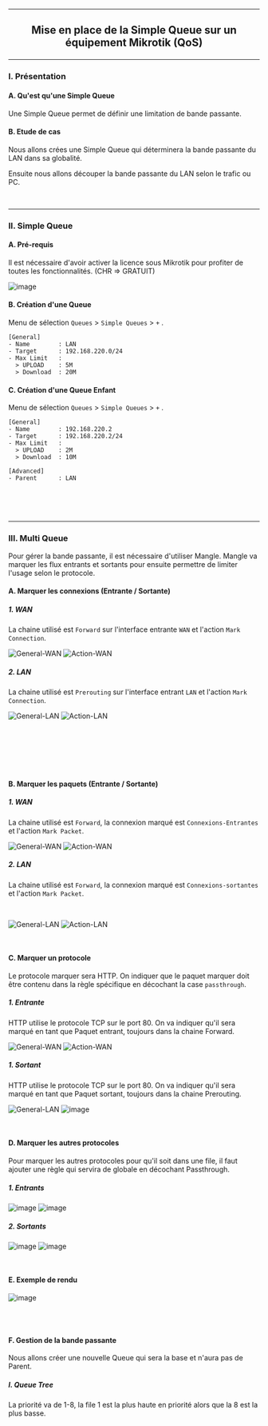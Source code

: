 ------------------------------------------------------------------------------------------------------------------------------------------------------------------------------------------
## <p align='center'> Mise en place de la Simple Queue sur un équipement Mikrotik (QoS) </p>

------------------------------------------------------------------------------------------------------------------------------------------------------------------------------------------
### I. Présentation
#### A. Qu'est qu'une Simple Queue
Une Simple Queue permet de définir une limitation de bande passante.

#### B. Etude de cas
Nous allons crées une Simple Queue qui déterminera la bande passante du LAN dans sa globalité.

Ensuite nous allons découper la bande passante du LAN selon le trafic ou PC.



<br />

------------------------------------------------------------------------------------------------------------------------------------------------------------------------------------------
### II. Simple Queue
#### A. Pré-requis
Il est nécessaire d'avoir activer la licence sous Mikrotik pour profiter de toutes les fonctionnalités. (CHR => GRATUIT)

![image](https://github.com/Drthrax74/Mikrotik/assets/35907/181f9222-e4bf-4e9a-b356-5df472dc78c4)


#### B. Création d'une Queue
Menu de sélection `Queues` > `Simple Queues` > `+` .
```
[General]
- Name        : LAN
- Target      : 192.168.220.0/24
- Max Limit   :
  > UPLOAD    : 5M
  > Download  : 20M
```

#### C. Création d'une Queue Enfant
Menu de sélection `Queues` > `Simple Queues` > `+` .

```
[General]
- Name        : 192.168.220.2
- Target      : 192.168.220.2/24
- Max Limit   :
  > UPLOAD    : 2M
  > Download  : 10M

[Advanced]
- Parent      : LAN
```


<br />
<br />
<br />

------------------------------------------------------------------------------------------------------------------------------------------------------------------------------------------
### III. Multi Queue
Pour gérer la bande passante, il est nécessaire d'utiliser Mangle. Mangle va marquer les flux entrants et sortants pour ensuite permettre de limiter l'usage selon le protocole.

#### A. Marquer les connexions (Entrante / Sortante)
##### 1. WAN
La chaine utilisé est `Forward` sur l'interface entrante `WAN` et l'action `Mark Connection`.

![General-WAN](https://github.com/Drthrax74/Mikrotik/assets/35907/e755b123-2dd0-426e-a7b9-ad07f14be7b7)  ![Action-WAN](https://github.com/Drthrax74/Mikrotik/assets/35907/d561457a-e498-4e8a-929d-a4cb234651a8)

##### 2. LAN
La chaine utilisé est `Prerouting` sur l'interface entrant `LAN` et l'action `Mark Connection`.

![General-LAN](https://github.com/Drthrax74/Mikrotik/assets/35907/dc4557d2-e271-4dfb-926d-a370bc045c13)  ![Action-LAN](https://github.com/Drthrax74/Mikrotik/assets/35907/b3b6e04d-eb96-4573-8e56-1ca63bba0753)

<br />
<br />
<br />
<br />
<br />



#### B. Marquer les paquets (Entrante / Sortante)
##### 1. WAN
La chaine utilisé est `Forward`, la connexion marqué est `Connexions-Entrantes` et l'action `Mark Packet`.

![General-WAN](https://github.com/Drthrax74/Mikrotik/assets/35907/21278eac-d80e-4226-804e-cc5e22378848)  ![Action-WAN](https://github.com/Drthrax74/Mikrotik/assets/35907/c2b16970-c855-41a9-bbb8-4e56f8f8e888)

##### 2. LAN
La chaine utilisé est `Forward`, la connexion marqué est `Connexions-sortantes` et l'action `Mark Packet`.

<br />

![General-LAN](https://github.com/Drthrax74/Mikrotik/assets/35907/cc1babdd-e611-44d4-aa4d-e1334e399de1)  ![Action-LAN](https://github.com/Drthrax74/Mikrotik/assets/35907/dfbeefc7-34b4-4e8c-b9a6-d17f881b8d6b)


<br />

#### C. Marquer un protocole
Le protocole marquer sera HTTP. On indiquer que le paquet marquer doit être contenu dans la règle spécifique en décochant la case `passthrough`.

##### 1. Entrante
HTTP utilise le protocole TCP sur le port 80. On va indiquer qu'il sera marqué en tant que Paquet entrant, toujours dans la chaine Forward.

![General-WAN](https://github.com/Drthrax74/Mikrotik/assets/35907/b3c4135b-7e6a-4e1a-806a-dd1fb93a5c31)  ![Action-WAN](https://github.com/Drthrax74/Mikrotik/assets/35907/d91790ef-f885-49f2-abe3-f7c247d8f433)

##### 1. Sortant
HTTP utilise le protocole TCP sur le port 80. On va indiquer qu'il sera marqué en tant que Paquet sortant, toujours dans la chaine Prerouting.

![General-LAN](https://github.com/Drthrax74/Mikrotik/assets/35907/f0492f1e-4197-46fa-bd03-99a5284c31f0)  ![image](https://github.com/Drthrax74/Mikrotik/assets/35907/f93fe870-fba9-40fe-8e42-006190c6b5c4)

<br />

#### D. Marquer les autres protocoles
Pour marquer les autres protocoles pour qu'il soit dans une file, il faut ajouter une règle qui servira de globale en décochant Passthrough.
##### 1. Entrants
![image](https://github.com/Drthrax74/Mikrotik/assets/35907/c6e46820-ef93-415e-838a-d06416c7fd34)  ![image](https://github.com/Drthrax74/Mikrotik/assets/35907/e0dd8c1c-61d2-49ab-8684-211a4af8bfc3)

##### 2. Sortants
![image](https://github.com/Drthrax74/Mikrotik/assets/35907/7e8b7b6b-cf16-481d-97e5-d4579ca5cdf2)  ![image](https://github.com/Drthrax74/Mikrotik/assets/35907/bb60c1ed-aabc-4630-b4d0-5c5e7f460f58)

<br />

#### E. Exemple de rendu

![image](https://github.com/Drthrax74/Mikrotik/assets/35907/06f06c4c-f255-477e-ab75-126a94b7a5a9)


<br />
<br />

#### F. Gestion de la bande passante
Nous allons créer une nouvelle Queue qui sera la base et n'aura pas de Parent.

##### I. Queue Tree
La priorité va de 1-8, la file 1 est la plus haute en priorité alors que la 8 est la plus basse.




